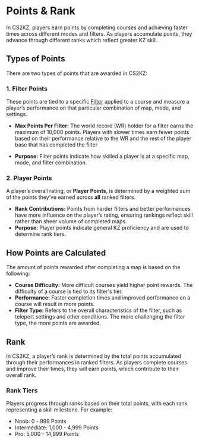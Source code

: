 # Points & Rank

In CS2KZ, players earn points by completing courses and achieving faster times across different modes and filters. 
As players accumulate points, they advance through different ranks which reflect greater KZ skill. 

## Types of Points

There are two types of points that are awarded in CS2KZ:

### 1. Filter Points

These points are tied to a specific [Filter](./Maps.md#filters) applied to a course and measure a player’s performance on that particular combination of map, mode, and settings.

- **Max Points Per Filter:** The world record (WR) holder for a filter earns the maximum of 10,000 points. Players with slower times earn fewer points based on their performance 
relative to the WR and the rest of the player base that has completed the filter

- **Purpose:** Filter points indicate how skilled a player is at a specific map, mode, and filter combination.

### 2. Player Points

A player’s overall rating, or **Player Points**, is determined by a weighted sum of the points they’ve earned across **all** ranked filters.

- **Rank Contributions:** Points from harder filters and better performances have more influence on the player’s rating, ensuring rankings reflect skill rather than sheer volume of completed maps.
- **Purpose:** Player points indicate general KZ proficiency and are used to determine rank tiers.

## How Points are Calculated

The amount of points rewarded after completing a map is based on the following:

- **Course Difficulty:** More difficult courses yield higher point rewards. The difficulty of a course is tied to its filter's tier.
- **Performance:** Faster completion times and improved performance on a course will result in more points.
- **Filter Type:** Refers to the overall characteristics of the filter, such as teleport settings and other conditions. The more 
challenging the filter type, the more points are awarded.

## Rank

In CS2KZ, a player’s rank is determined by the total points accumulated through their performances in ranked filters. As players complete
 courses and improve their times, they will earn points, which contribute to their overall rank.

### Rank Tiers
Players progress through ranks based on their total points, with each rank representing a skill milestone. For example:

- Noob: 0 - 999 Points
- Intermediate: 1,000 - 4,999 Points
- Pro: 5,000 - 14,999 Points